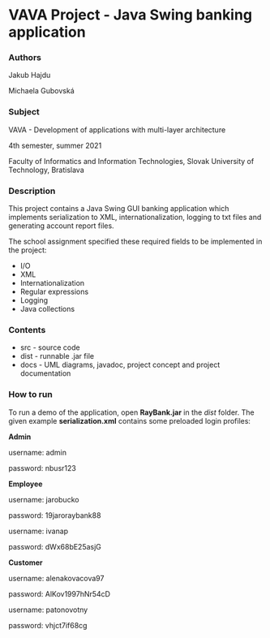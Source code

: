 # VAVA Project - Java Swing banking application

### Authors

Jakub Hajdu

Michaela Gubovská

### Subject

VAVA - Development of applications with multi-layer architecture

4th semester, summer 2021

Faculty of Informatics and Information Technologies, Slovak University of Technology, Bratislava

### Description

This project contains a Java Swing GUI banking application which implements serialization to XML, internationalization, logging to txt files and generating account report files.

The school assignment specified these required fields to be implemented in the project:

* I/O
* XML
* Internationalization
* Regular expressions
* Logging
* Java collections

### Contents

* src - source code
* dist - runnable .jar file
* docs - UML diagrams, javadoc, project concept and project documentation

### How to run

To run a demo of the application, open **RayBank.jar** in the *dist* folder. The given example **serialization.xml** contains some preloaded login profiles:

**Admin**

username: admin

password: nbusr123



**Employee**

username: jarobucko

password: 19jaroraybank88



username: ivanap

password: dWx68bE25asjG



**Customer**

username: alenakovacova97

password: AlKov1997hNr54cD



username: patonovotny

password: vhjct7if68cg